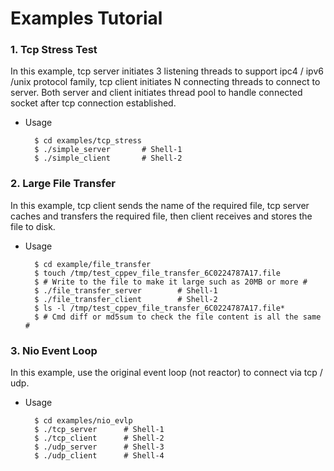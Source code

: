 # Examples Tutorial

### 1. Tcp Stress Test

In this example, tcp server initiates 3 listening threads to support ipc4 / ipv6 /unix protocol family, tcp client initiates N connecting threads to connect to server. Both server and client initiates thread pool to handle connected socket after tcp connection established.

* Usage

        $ cd examples/tcp_stress
        $ ./simple_server       # Shell-1
        $ ./simple_client       # Shell-2

### 2. Large File Transfer

In this example, tcp client sends the name of the required file, tcp server caches and transfers the required file, then client receives and stores the file to disk.

* Usage

        $ cd example/file_transfer
        $ touch /tmp/test_cppev_file_transfer_6C0224787A17.file
        $ # Write to the file to make it large such as 20MB or more #
        $ ./file_transfer_server        # Shell-1
        $ ./file_transfer_client        # Shell-2
        $ ls -l /tmp/test_cppev_file_transfer_6C0224787A17.file*
        $ # Cmd diff or md5sum to check the file content is all the same #

### 3. Nio Event Loop

In this example, use the original event loop (not reactor) to connect via tcp / udp.

* Usage

        $ cd examples/nio_evlp
        $ ./tcp_server      # Shell-1
        $ ./tcp_client      # Shell-2
        $ ./udp_server      # Shell-3
        $ ./udp_client      # Shell-4
